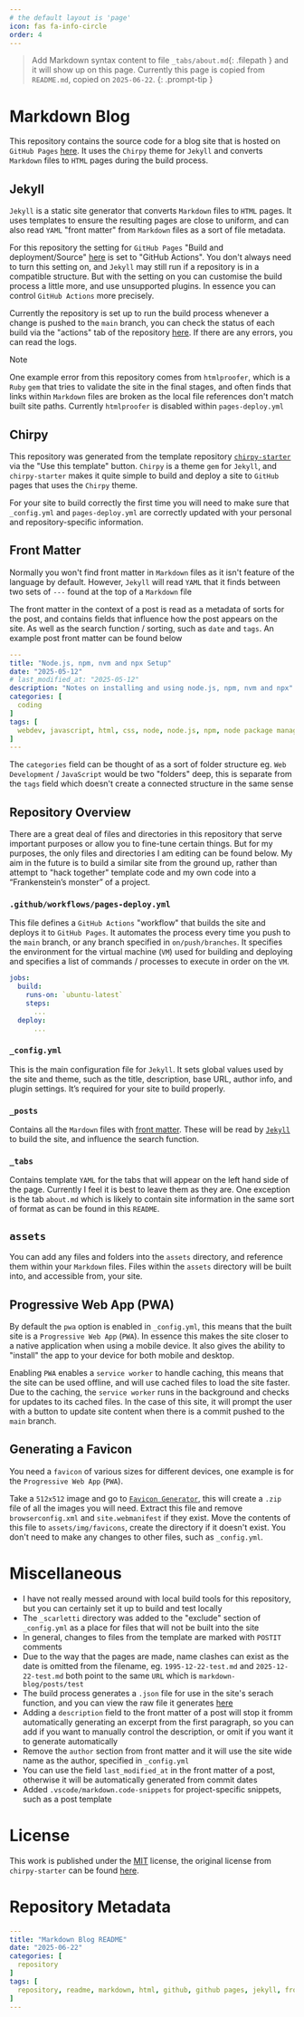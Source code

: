 ```yaml
---
# the default layout is 'page'
icon: fas fa-info-circle
order: 4
---
```


> Add Markdown syntax content to file `_tabs/about.md`{: .filepath } and it will show up on this page. Currently this page is copied from `README.md`, copied on `2025-06-22`.
{: .prompt-tip }

# Markdown Blog
This repository contains the source code for a blog site that is hosted on `GitHub Pages` [here](https://scarletti-ben.github.io/markdown-blog/). It uses the `Chirpy` theme for `Jekyll` and converts `Markdown` files to `HTML` pages during the build process.

## Jekyll
`Jekyll` is a static site generator that converts `Markdown` files to `HTML` pages. It uses templates to ensure the resulting pages are close to uniform, and can also read `YAML` "front matter" from `Markdown` files as a sort of file metadata.

For this repository the setting for `GitHub Pages` "Build and deployment/Source" [here](https://github.com/scarletti-ben/markdown-blog/settings) is set to "GitHub Actions". You don't always need to turn this setting on, and `Jekyll` may still run if a repository is in a compatible structure. But with the setting on you can customise the build process a little more, and use unsupported plugins. In essence you can control `GitHub Actions` more precisely.

Currently the repository is set up to run the build process whenever a change is pushed to the `main` branch, you can check the status of each build via the "actions" tab of the repository [here](https://github.com/scarletti-ben/markdown-blog/actions). If there are any errors, you can read the logs.

> [!NOTE]
> One example error from this repository comes from `htmlproofer`, which is a `Ruby` `gem` that tries to validate the site in the final stages, and often finds that links within `Markdown` files are broken as the local file references don't match built site paths. Currently `htmlproofer` is disabled within `pages-deploy.yml`

## Chirpy
This repository was generated from the template repository [`chirpy-starter`](https://github.com/cotes2020/chirpy-starter) via the "Use this template" button. `Chirpy` is a theme `gem` for `Jekyll`, and `chirpy-starter` makes it quite simple to build and deploy a site to `GitHub` pages that uses the `Chirpy` theme. 

For your site to build correctly the first time you will need to make sure that `_config.yml` and `pages-deploy.yml` are correctly updated with your personal and repository-specific information. 

## Front Matter
Normally you won't find front matter in `Markdown` files as it isn't feature of the language by default. However, `Jekyll` will read `YAML` that it finds between two sets of `---` found at the top of a `Markdown` file

The front matter in the context of a post is read as a metadata of sorts for the post, and contains fields that influence how the post appears on the site. As well as the search function / sorting, such as `date` and `tags`. An example post front matter can be found below

```yaml
---
title: "Node.js, npm, nvm and npx Setup"
date: "2025-05-12"
# last_modified_at: "2025-05-12"
description: "Notes on installing and using node.js, npm, nvm and npx"
categories: [
  coding
]
tags: [
  webdev, javascript, html, css, node, node.js, npm, node package manager, node version manager, nvm, npx, node package execute
]
---
```

The `categories` field can be thought of as a sort of folder structure eg. `Web Development` / `JavaScript` would be two "folders" deep, this is separate from the `tags` field which doesn't create a connected structure in the same sense

## Repository Overview
There are a great deal of files and directories in this repository that serve important purposes or allow you to fine-tune certain things. But for my purposes, the only files and directories I am editing can be found below. My aim in the future is to build a similar site from the ground up, rather than attempt to "hack together" template code and my own code into a “Frankenstein’s monster” of a project.

### `.github/workflows/pages-deploy.yml`
This file defines a `GitHub Actions` "workflow" that builds the site and deploys it to `GitHub Pages`. It automates the process every time you push to the `main` branch, or any branch specified in `on/push/branches`. It specifies the environment for the virtual machine (`VM`) used for building and deploying and specifies a list of commands / processes to execute in order on the `VM`.

```yaml
jobs:
  build:
    runs-on: `ubuntu-latest`
    steps:
      ...
  deploy:
      ...
```

### `_config.yml`
This is the main configuration file for `Jekyll`. It sets global values used by the site and theme, such as the title, description, base URL, author info, and plugin settings. It’s required for your site to build properly.

### `_posts`
Contains all the `Mardown` files with [front matter](#front-matter). These will be read by [`Jekyll`](#jekyll) to build the site, and influence the search function.

### `_tabs`
Contains template `YAML` for the tabs that will appear on the left hand side of the page. Currently I feel it is best to leave them as they are. One exception is the tab `about.md` which is likely to contain site information in the same sort of format as can be found in this `README`.

## `assets`
You can add any files and folders into the `assets` directory, and reference them within your `Markdown` files. Files within the `assets` directory will be built into, and accessible from, your site.

## Progressive Web App (PWA)
By default the `pwa` option is enabled in `_config.yml`, this means that the built site is a `Progressive Web App` (`PWA`). In essence this makes the site closer to a native application when using a mobile device. It also gives the ability to "install" the app to your device for both mobile and desktop. 

Enabling `PWA` enables a `service worker` to handle caching, this means that the site can be used offline, and will use cached files to load the site faster. Due to the caching, the `service worker` runs in the background and checks for updates to its cached files. In the case of this site, it will prompt the user with a button to update site content when there is a commit pushed to the `main` branch.

## Generating a Favicon
You need a `favicon` of various sizes for different devices, one example is for the `Progressive Web App` (`PWA`).

Take a `512x512` image and go to [`Favicon Generator`](https://realfavicongenerator.net/), this will create a `.zip` file of all the images you will need. Extract this file and remove `browserconfig.xml` and `site.webmanifest` if they exist. Move the contents of this file to `assets/img/favicons`, create the directory if it doesn't exist. You don't need to make any changes to other files, such as `_config.yml`.

# Miscellaneous
- I have not really messed around with local build tools for this repository, but you can certainly set it up to build and test locally
- The `_scarletti` directory was added to the "exclude" section of `_config.yml` as a place for files that will not be built into the site
- In general, changes to files from the template are marked with `POSTIT` comments
- Due to the way that the pages are made, name clashes can exist as the date is omitted from the filename, eg. `1995-12-22-test.md` and `2025-12-22-test.md` both point to the same `URL` which is `markdown-blog/posts/test`
- The build process generates a `.json` file for use in the site's serach function, and you can view the raw file it generates [here](https://scarletti-ben.github.io/markdown-blog/assets/js/data/search.json)
- Adding a `description` field to the front matter of a post will stop it fromm automatically generating an excerpt from the first paragraph, so you can add if you want to manually control the description, or omit if you want it to generate automatically
- Remove the `author` section from front matter and it will use the site wide name as the author, specified in `_config.yml`
- You can use the field `last_modified_at` in the front matter of a post, otherwise it will be automatically generated from commit dates
- Added `.vscode/markdown.code-snippets` for project-specific snippets, such as a post template

# License
This work is published under the [MIT](https://github.com/scarletti-ben/markdown-blog/blob/main/LICENSE) license, the original license from `chirpy-starter` can be found [here](https://github.com/cotes2020/chirpy-starter/blob/master/LICENSE).

# Repository Metadata
```yml
---
title: "Markdown Blog README"
date: "2025-06-22"
categories: [
  repository
]
tags: [
  repository, readme, markdown, html, github, github pages, jekyll, front matter, metadata, chirpy, ruby, gem, gemfile, _config.yml, pages-deploy.yml, .yml, yaml, favicon, icon, snippets, .vscode, progressive web app, pwa, service worker, offline cache, caching, cache, template, use this template
]
---
```